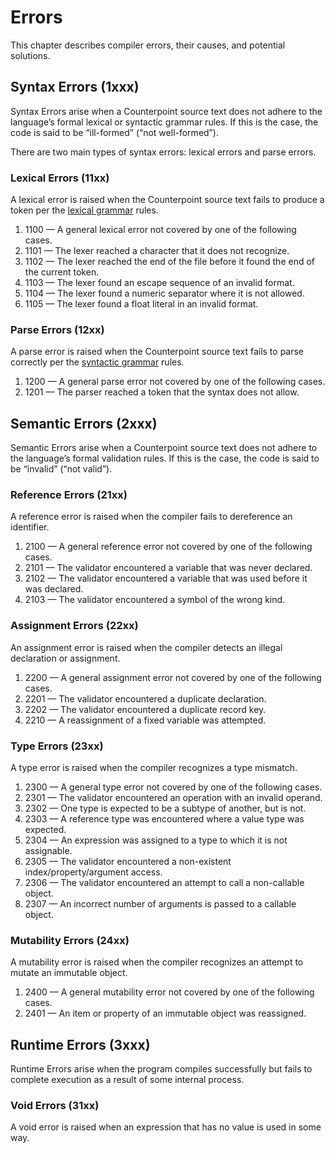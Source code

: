 # Errors
This chapter describes compiler errors, their causes, and potential solutions.



## Syntax Errors (1xxx)
Syntax Errors arise when a Counterpoint source text does not adhere to the language’s
formal lexical or syntactic grammar rules.
If this is the case, the code is said to be “ill-formed” (“not well-formed”).

There are two main types of syntax errors: lexical errors and parse errors.


### Lexical Errors (11xx)
A lexical error is raised when the Counterpoint source text fails to produce a token per
the [lexical grammar](#the-lexical-grammar) rules.

1. 1100 — A general lexical error not covered by one of the following cases.
1. 1101 — The lexer reached a character that it does not recognize.
1. 1102 — The lexer reached the end of the file before it found the end of the current token.
1. 1103 — The lexer found an escape sequence of an invalid format.
1. 1104 — The lexer found a numeric separator where it is not allowed.
1. 1105 — The lexer found a float literal in an invalid format.


### Parse Errors (12xx)
A parse error is raised when the Counterpoint source text fails to parse correctly per
the [syntactic grammar](#the-syntactic-grammar) rules.

1. 1200 — A general parse error not covered by one of the following cases.
1. 1201 — The parser reached a token that the syntax does not allow.



## Semantic Errors (2xxx)
Semantic Errors arise when a Counterpoint source text does not adhere to the language’s
formal validation rules.
If this is the case, the code is said to be “invalid” (“not valid”).


### Reference Errors (21xx)
A reference error is raised when the compiler fails to dereference an identifier.

1. 2100 — A general reference error not covered by one of the following cases.
1. 2101 — The validator encountered a variable that was never declared.
1. 2102 — The validator encountered a variable that was used before it was declared.
1. 2103 — The validator encountered a symbol of the wrong kind.


### Assignment Errors (22xx)
An assignment error is raised when the compiler detects an illegal declaration or assignment.

1. 2200 — A general assignment error not covered by one of the following cases.
1. 2201 — The validator encountered a duplicate declaration.
1. 2202 — The validator encountered a duplicate record key.
1. 2210 — A reassignment of a fixed variable was attempted.


### Type Errors (23xx)
A type error is raised when the compiler recognizes a type mismatch.

1. 2300 — A general type error not covered by one of the following cases.
1. 2301 — The validator encountered an operation with an invalid operand.
1. 2302 — One type is expected to be a subtype of another, but is not.
1. 2303 — A reference type was encountered where a value type was expected.
1. 2304 — An expression was assigned to a type to which it is not assignable.
1. 2305 — The validator encountered a non-existent index/property/argument access.
1. 2306 — The validator encountered an attempt to call a non-callable object.
1. 2307 — An incorrect number of arguments is passed to a callable object.


### Mutability Errors (24xx)
A mutability error is raised when the compiler recognizes an attempt to mutate an immutable object.

1. 2400 — A general mutability error not covered by one of the following cases.
1. 2401 — An item or property of an immutable object was reassigned.



## Runtime Errors (3xxx)
Runtime Errors arise when the program compiles successfully but fails to complete execution
as a result of some internal process.


### Void Errors (31xx)
A void error is raised when an expression that has no value is used in some way.
